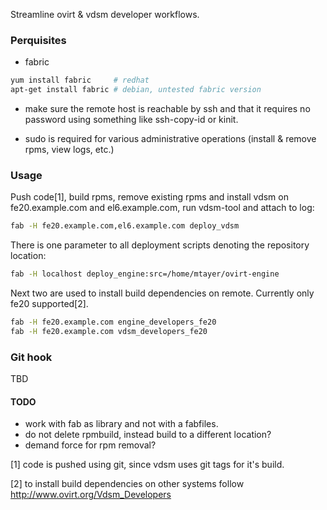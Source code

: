 Streamline ovirt & vdsm developer workflows.

### Perquisites
* fabric 
~~~.bash
yum install fabric     # redhat
apt-get install fabric # debian, untested fabric version
~~~

* make sure the remote host is reachable by ssh and that it
requires no password using something like ssh-copy-id or kinit.

* sudo is required for various administrative operations
(install & remove rpms, view logs, etc.)

### Usage
Push code[1], build rpms, remove existing rpms and install
vdsm on fe20.example.com and el6.example.com,
run vdsm-tool and attach to log:
~~~.bash
fab -H fe20.example.com,el6.example.com deploy_vdsm
~~~

There is one parameter to all deployment scripts denoting the
repository location:
~~~.bash
fab -H localhost deploy_engine:src=/home/mtayer/ovirt-engine
~~~

Next two are used to install build dependencies on remote.
Currently only fe20 supported[2].
~~~.bash
fab -H fe20.example.com engine_developers_fe20
fab -H fe20.example.com vdsm_developers_fe20
~~~

### Git hook
TBD

#### TODO
* work with fab as library and not with a fabfiles. 
* do not delete rpmbuild, instead build to a different location?
* demand force for rpm removal?

[1] code is pushed using git, since vdsm uses git tags for it's
build.

[2] to install build dependencies on other systems follow
http://www.ovirt.org/Vdsm_Developers
